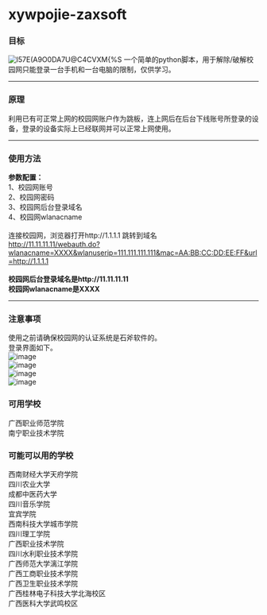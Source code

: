 # xywpojie-zaxsoft
### 目标

![I57E(A9O0DA7U@C4CVXM{%S](https://user-images.githubusercontent.com/25584923/133072808-b70b0b13-0064-4fb1-a8ae-7b7390f849f1.png)
一个简单的python脚本，用于解除/破解校园网只能登录一台手机和一台电脑的限制，仅供学习。

***
### 原理

利用已有可正常上网的校园网账户作为跳板，连上网后在后台下线账号所登录的设备，登录的设备实际上已经联网并可以正常上网使用。

***
### 使用方法

**参数配置：**</br>1、校园网账号</br>2、校园网密码</br>3、校园网后台登录域名</br>4、校园网wlanacname</br></br>
连接校园网，浏览器打开http://1.1.1.1 跳转到域名</br>
http://11.11.11.11/webauth.do?wlanacname=XXXX&wlanuserip=111.111.111.111&mac=AA:BB:CC:DD:EE:FF&url=http://1.1.1.1
</br>
</br>**校园网后台登录域名是http://11.11.11.11**</br>
**校园网wlanacname是XXXX**</br>

***
### 注意事项

使用之前请确保校园网的认证系统是石斧软件的。</br>
登录界面如下。</br>
![image](https://user-images.githubusercontent.com/25584923/133069824-525be46d-1d7f-427f-9c0f-47fefa6b9456.png)</br>
![image](https://user-images.githubusercontent.com/25584923/133063578-25ee380d-26dc-4401-a55d-e509367b0a3f.png)</br>
![image](https://user-images.githubusercontent.com/25584923/133063751-d099ef3c-6fcd-44d5-b31f-225cb0f1a2cd.png)</br>
![image](https://user-images.githubusercontent.com/25584923/133063876-5a5b64e2-2339-4e24-943b-738712829b8f.png)

### 可用学校

广西职业师范学院</br>
南宁职业技术学院</br>

### 可能可以用的学校

西南财经大学天府学院</br>
四川农业大学</br>
成都中医药大学</br>
四川音乐学院</br>
宜宾学院</br>
西南科技大学城市学院</br>
四川理工学院</br>
广西职业技术学院</br>
四川水利职业技术学院</br>
广西师范大学漓江学院</br>
广西工商职业技术学院</br>
广西卫生职业技术学院</br>
广西桂林电子科技大学北海校区</br>
广西医科大学武鸣校区</br>
